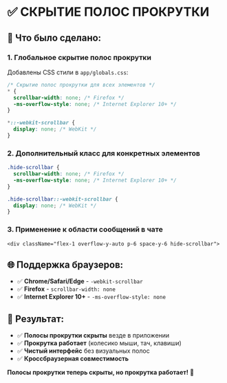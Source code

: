 # ✅ СКРЫТИЕ ПОЛОС ПРОКРУТКИ

## 🎯 Что было сделано:

### **1. Глобальное скрытие полос прокрутки**
Добавлены CSS стили в `app/globals.css`:

```css
/* Скрытие полос прокрутки для всех элементов */
* {
  scrollbar-width: none; /* Firefox */
  -ms-overflow-style: none; /* Internet Explorer 10+ */
}

*::-webkit-scrollbar {
  display: none; /* WebKit */
}
```

### **2. Дополнительный класс для конкретных элементов**
```css
.hide-scrollbar {
  scrollbar-width: none; /* Firefox */
  -ms-overflow-style: none; /* Internet Explorer 10+ */
}

.hide-scrollbar::-webkit-scrollbar {
  display: none; /* WebKit */
}
```

### **3. Применение к области сообщений в чате**
```tsx
<div className="flex-1 overflow-y-auto p-6 space-y-6 hide-scrollbar">
```

## 🌐 Поддержка браузеров:

- ✅ **Chrome/Safari/Edge** - `-webkit-scrollbar`
- ✅ **Firefox** - `scrollbar-width: none`
- ✅ **Internet Explorer 10+** - `-ms-overflow-style: none`

## 🎨 Результат:

- ✅ **Полосы прокрутки скрыты** везде в приложении
- ✅ **Прокрутка работает** (колесико мыши, тач, клавиши)
- ✅ **Чистый интерфейс** без визуальных полос
- ✅ **Кроссбраузерная совместимость**

**Полосы прокрутки теперь скрыты, но прокрутка работает!** 🎉
